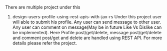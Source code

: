 There are multiple project under this
1. design-users-profile-using-rest-apis-with-jax-rs
Under this project user will able to submit his profile. Any user can send message to other user. Any user can comment on message(May be in future Like Vs Dislike can be implemented). Here Profile post/get/delete, message post/get/delete and comment post/get and delete are handled using REST API. For more details please refer the project.
